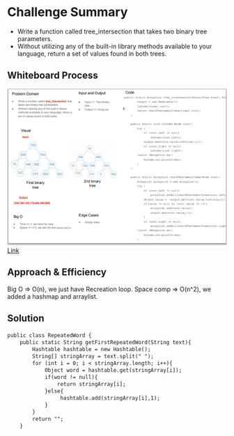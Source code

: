 # Challenge Summary
* Write a function called tree_intersection that takes two binary tree parameters.
* Without utilizing any of the built-in library methods available to your language, return a set of values found in both trees.
## Whiteboard Process
![](./img/lab32.png)
[Link](https://docs.google.com/drawings/d/1q_BQ10IiLeRI4ySWByW_nF8EiEQaKwMBbE_ZW0aQVCk/edit?usp=sharing)

## Approach & Efficiency
Big O => O(n), we just have Recreation loop.
Space comp => O(n^2), we added a hashmap and arraylist.

## Solution
```
public class RepeatedWord {
    public static String getFirstRepeatedWord(String text){
        Hashtable hashtable = new Hashtable();
        String[] stringArray = text.split(" ");
        for (int i = 0; i < stringArray.length; i++){
            Object word = hashtable.get(stringArray[i]);
            if(word != null){
                return stringArray[i];
            }else{
                 hashtable.add(stringArray[i],1);
            }
        }
        return "";
    }
```